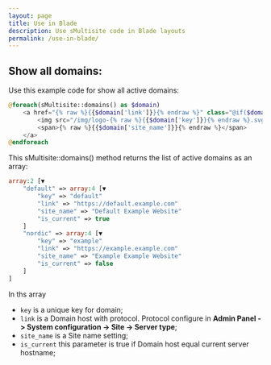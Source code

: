 ```yaml
---
layout: page
title: Use in Blade
description: Use sMultisite code in Blade layouts
permalink: /use-in-blade/
---
```


## Show all domains:

Use this example code for show all active domains:

```php
@foreach(sMultisite::domains() as $domain)
    <a href="{% raw %}{{$domain['link']}}{% endraw %}" class="@if($domain['is_current']) active @endif">
        <img src="/img/logo-{% raw %}{{$domain['key']}}{% endraw %}.svg" alt="" />
        <span>{% raw %}{{$domain['site_name']}}{% endraw %}</span>
    </a>
@endforeach
```

This sMultisite::domains() method returns the list of active domains as an array:

```php
array:2 [▼
    "default" => array:4 [▼
        "key" => "default"
        "link" => "https://default.example.com"
        "site_name" => "Default Example Website"
        "is_current" => true
    ]
    "nordic" => array:4 [▼
        "key" => "example"
        "link" => "https://example.example.com"
        "site_name" => "Example Example Website"
        "is_current" => false
    ]
]
```

In ths array
 * ```key``` is a unique key for domain;
 * ```link``` is a Domain host with protocol. Protocol configure in **Admin Panel -> System configuration -> Site -> Server type**;
 * ```site_name``` is a Site name setting;
 * ```is_current``` this parameter is true if Domain host equal current server hostname;
